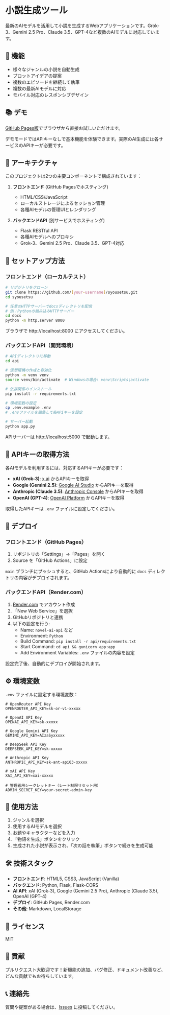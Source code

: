 # 小説生成ツール

最新のAIモデルを活用して小説を生成するWebアプリケーションです。Grok-3、Gemini 2.5 Pro、Claude 3.5、GPT-4など複数のAIモデルに対応しています。

## 🌟 機能

- 様々なジャンルの小説を自動生成
- プロットアイデアの提案
- 複数のエピソードを継続して執筆
- 複数の最新AIモデルに対応
- モバイル対応のレスポンシブデザイン

## 📚 デモ

[GitHub Pages版](https://[your-username].github.io/syousetsu/)でブラウザから直接お試しいただけます。

デモモードではAPIキーなしで基本機能を体験できます。実際のAI生成には各サービスのAPIキーが必要です。

## 🚀 アーキテクチャ

このプロジェクトは2つの主要コンポーネントで構成されています：

1. **フロントエンド** (GitHub Pagesでホスティング)
   - HTML/CSS/JavaScript
   - ローカルストレージによるセッション管理
   - 各種AIモデルの管理UIとレンダリング

2. **バックエンドAPI** (別サービスでホスティング)
   - Flask RESTful API
   - 各種AIモデルへのプロキシ
   - Grok-3、Gemini 2.5 Pro、Claude 3.5、GPT-4対応

## 🔧 セットアップ方法

### フロントエンド（ローカルテスト）

```bash
# リポジトリをクローン
git clone https://github.com/[your-username]/syousetsu.git
cd syousetsu

# 任意のHTTPサーバーでdocsディレクトリを配信
# 例：Pythonの組み込みHTTPサーバー
cd docs
python -m http.server 8000
```

ブラウザで http://localhost:8000 にアクセスしてください。

### バックエンドAPI（開発環境）

```bash
# APIディレクトリに移動
cd api

# 仮想環境の作成と有効化
python -m venv venv
source venv/bin/activate  # Windowsの場合: venv\Scripts\activate

# 依存関係のインストール
pip install -r requirements.txt

# 環境変数の設定
cp .env.example .env
# .envファイルを編集して各APIキーを設定

# サーバー起動
python app.py
```

APIサーバーは http://localhost:5000 で起動します。

## 🔑 APIキーの取得方法

各AIモデルを利用するには、対応するAPIキーが必要です：

- **xAI (Grok-3)**: [x.ai](https://x.ai/) からAPIキーを取得
- **Google (Gemini 2.5)**: [Google AI Studio](https://makersuite.google.com/app/apikey) からAPIキーを取得
- **Anthropic (Claude 3.5)**: [Anthropic Console](https://console.anthropic.com/settings/keys) からAPIキーを取得
- **OpenAI (GPT-4)**: [OpenAI Platform](https://platform.openai.com/api-keys) からAPIキーを取得

取得したAPIキーは `.env` ファイルに設定してください。

## 🚀 デプロイ

### フロントエンド（GitHub Pages）

1. リポジトリの「Settings」→「Pages」を開く
2. Source を「GitHub Actions」に設定

`main` ブランチにプッシュすると、GitHub Actionsにより自動的に `docs` ディレクトリの内容がデプロイされます。

### バックエンドAPI（Render.com）

1. [Render.com](https://render.com/) でアカウント作成
2. 「New Web Service」を選択
3. GitHubリポジトリと連携
4. 以下の設定を行う:
   - Name: `novel-ai-api` など
   - Environment: `Python`
   - Build Command: `pip install -r api/requirements.txt`
   - Start Command: `cd api && gunicorn app:app`
   - Add Environment Variables: `.env` ファイルの内容を設定

設定完了後、自動的にデプロイが開始されます。

## ⚙️ 環境変数

`.env` ファイルに設定する環境変数：

```
# OpenRouter API Key
OPENROUTER_API_KEY=sk-or-v1-xxxxx

# OpenAI API Key
OPENAI_API_KEY=sk-xxxxx

# Google Gemini API Key
GEMINI_API_KEY=AIzaSyxxxxx

# DeepSeek API Key
DEEPSEEK_API_KEY=sk-xxxxx

# Anthropic API Key
ANTHROPIC_API_KEY=sk-ant-api03-xxxxx

# xAI API Key
XAI_API_KEY=xai-xxxxx

# 管理者用シークレットキー（レート制限リセット用）
ADMIN_SECRET_KEY=your-secret-admin-key
```

## 📱 使用方法

1. ジャンルを選択
2. 使用するAIモデルを選択
3. お題やキャラクターなどを入力
4. 「物語を生成」ボタンをクリック
5. 生成された小説が表示され、「次の話を執筆」ボタンで続きを生成可能

## 🛠️ 技術スタック

- **フロントエンド**: HTML5, CSS3, JavaScript (Vanilla)
- **バックエンド**: Python, Flask, Flask-CORS
- **AI API**: xAI (Grok-3), Google (Gemini 2.5 Pro), Anthropic (Claude 3.5), OpenAI (GPT-4)
- **デプロイ**: GitHub Pages, Render.com
- **その他**: Markdown, LocalStorage

## 📄 ライセンス

MIT

## 🤝 貢献

プルリクエスト大歓迎です！新機能の追加、バグ修正、ドキュメント改善など、どんな貢献でもお待ちしています。

## 📞 連絡先

質問や提案がある場合は、[Issues](https://github.com/[your-username]/syousetsu/issues) に投稿してください。